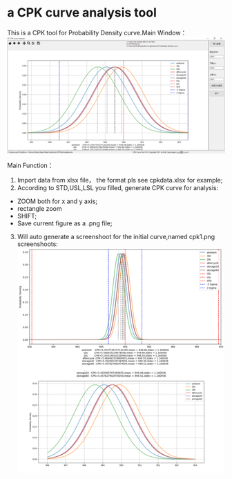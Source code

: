 # a CPK curve analysis tool
This is a CPK tool for Probability Density curve.Main Window：
![Main UI:](https://github.com/cyber211/CPKTool/blob/master/MAINUI.png)

Main Function：
1. Import data from xlsx file， the format pls see cpkdata.xlsx for example;
2. According to STD,USL,LSL you filled, generate CPK curve for analysis:
  - ZOOM both for x and y axis;
  - rectangle zoom
  - SHIFT;
  - Save current figure as a .png file;
  
3. Will auto generate a screenshoot for the initial curve,named cpk1.png
screenshoots:
![Auto Generated picture:](https://github.com/cyber211/CPKTool/blob/master/cpk1.png)
![Save as picture:](https://github.com/cyber211/CPKTool/blob/master/image.png)

